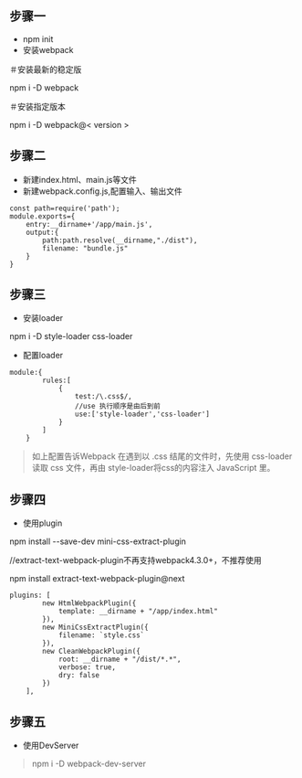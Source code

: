 ## 步骤一
* npm init
* 安装webpack

＃安装最新的稳定版

npm i -D webpack 

＃安装指定版本

npm i -D webpack@< version >
## 步骤二
* 新建index.html、main.js等文件
* 新建webpack.config.js,配置输入、输出文件
```
const path=require('path');
module.exports={
    entry:__dirname+'/app/main.js',
    output:{
        path:path.resolve(__dirname,"./dist"),
        filename: "bundle.js"
    }
}
```
## 步骤三
* 安装loader

npm i -D style-loader css-loader
* 配置loader
```
module:{
        rules:[
            {
                test:/\.css$/,
                //use 执行顺序是由后到前
                use:['style-loader','css-loader']
            }
        ]
    }
```
> 如上配置告诉Webpack 在遇到以 .css 结尾的文件时，先使用 css-loader 读取 css 文件，再由 style-loader将css的内容注入 JavaScript 里。
## 步骤四
* 使用plugin

npm install --save-dev mini-css-extract-plugin

//extract-text-webpack-plugin不再支持webpack4.3.0+，不推荐使用

npm install extract-text-webpack-plugin@next

```
plugins: [
        new HtmlWebpackPlugin({
            template: __dirname + "/app/index.html"
        }),
        new MiniCssExtractPlugin({
            filename: `style.css`
        }),
        new CleanWebpackPlugin({
            root: __dirname + "/dist/*.*",
            verbose: true,
            dry: false
        })
    ],
```
## 步骤五

* 使用DevServer

> npm i -D webpack-dev-server

